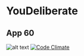 # YouDeliberate
## App 60
![alt text](http://rubyonrails.org/images/pages/download/ruby.png "Ruby")
[![Code Climate](https://codeclimate.com/github/felixsoum/youdeliberate.png)](https://codeclimate.com/github/felixsoum/youdeliberate)
